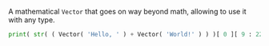 A mathematical ``Vector`` that goes on way beyond math, allowing to use it with any type.

```py
print( str( ( Vector( 'Hello, ' ) + Vector( 'World!' ) ) )[ 0 ][ 9 : 22 ] ) #"Hello, World!"
```
